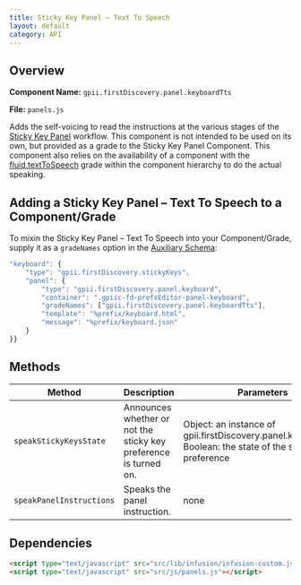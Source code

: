 ```yaml
---
title: Sticky Key Panel – Text To Speech
layout: default
category: API
---
```


## Overview

**Component Name:** `gpii.firstDiscovery.panel.keyboardTts`

**File:** `panels.js`

Adds the self-voicing to read the instructions at the various stages of the
[Sticky Key Panel](keyboard.md) workflow. This component is not intended to be used on its own,
but provided as a grade to the Sticky Key Panel Component. This component also relies on the
availability of a component with the
[fluid.textToSpeech](http://docs.fluidproject.org/infusion/development/TextToSpeechAPI.html)
grade within the component hierarchy to do the actual speaking.

## Adding a Sticky Key Panel – Text To Speech to a Component/Grade

To mixin the Sticky Key Panel – Text To Speech into your Component/Grade,
supply it as a `gradeNames` option in the [Auxiliary Schema](http://docs.fluidproject.org/infusion/development/AuxiliarySchemaForPreferencesFramework.html):

```javascript
"keyboard": {
    "type": "gpii.firstDiscovery.stickyKeys",
    "panel": {
        "type": "gpii.firstDiscovery.panel.keyboard",
        "container": ".gpiic-fd-prefsEditor-panel-keyboard",
        "gradeNames": ["gpii.firstDiscovery.panel.keyboardTts"],
        "template": "%prefix/keyboard.html",
        "message": "%prefix/keyboard.json"
    }
}}
```


## Methods

| Method | Description | Parameters |
|--------|-------------|------------|
| `speakStickyKeysState` | Announces whether or not the sticky key preference is turned on. | Object: an instance of gpii.firstDiscovery.panel.keyboardTts; Boolean: the state of the sticky key preference |
| `speakPanelInstructions` | Speaks the panel instruction. | none |

## Dependencies

```html
<script type="text/javascript" src="src/lib/infusion/infusion-custom.js"></script>
<script type="text/javascript" src="src/js/panels.js"></script>
```

